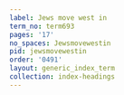 ```yaml
---
label: Jews move west in
term_no: term693
pages: '17'
no_spaces: Jewsmovewestin
pid: jewsmovewestin
order: '0491'
layout: generic_index_term
collection: index-headings
---
```

